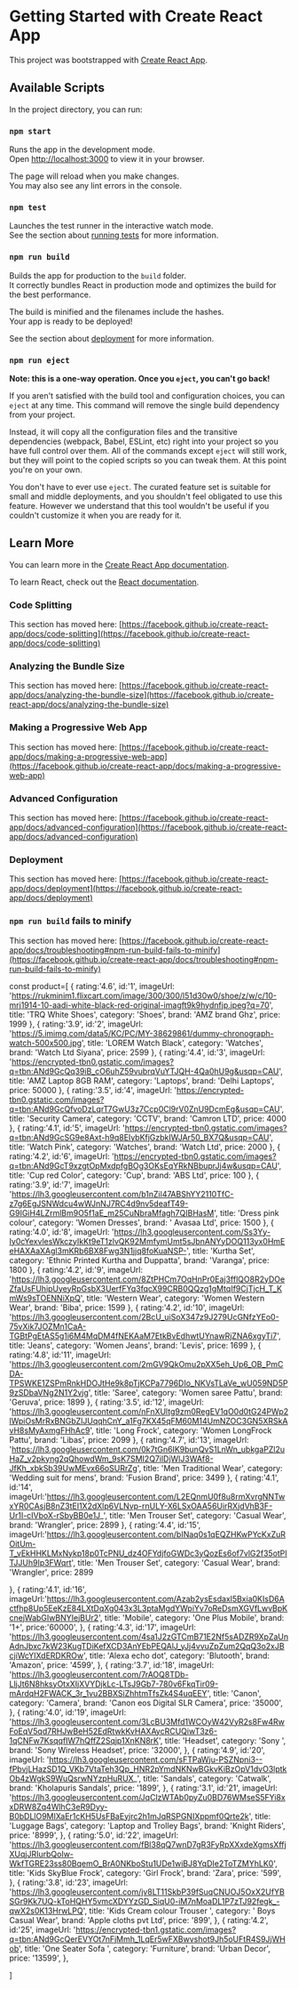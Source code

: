 # Getting Started with Create React App

This project was bootstrapped with [Create React App](https://github.com/facebook/create-react-app).

## Available Scripts

In the project directory, you can run:

### `npm start`

Runs the app in the development mode.\
Open [http://localhost:3000](http://localhost:3000) to view it in your browser.

The page will reload when you make changes.\
You may also see any lint errors in the console.

### `npm test`

Launches the test runner in the interactive watch mode.\
See the section about [running tests](https://facebook.github.io/create-react-app/docs/running-tests) for more information.

### `npm run build`

Builds the app for production to the `build` folder.\
It correctly bundles React in production mode and optimizes the build for the best performance.

The build is minified and the filenames include the hashes.\
Your app is ready to be deployed!

See the section about [deployment](https://facebook.github.io/create-react-app/docs/deployment) for more information.

### `npm run eject`

**Note: this is a one-way operation. Once you `eject`, you can't go back!**

If you aren't satisfied with the build tool and configuration choices, you can `eject` at any time. This command will remove the single build dependency from your project.

Instead, it will copy all the configuration files and the transitive dependencies (webpack, Babel, ESLint, etc) right into your project so you have full control over them. All of the commands except `eject` will still work, but they will point to the copied scripts so you can tweak them. At this point you're on your own.

You don't have to ever use `eject`. The curated feature set is suitable for small and middle deployments, and you shouldn't feel obligated to use this feature. However we understand that this tool wouldn't be useful if you couldn't customize it when you are ready for it.

## Learn More

You can learn more in the [Create React App documentation](https://facebook.github.io/create-react-app/docs/getting-started).

To learn React, check out the [React documentation](https://reactjs.org/).

### Code Splitting

This section has moved here: [https://facebook.github.io/create-react-app/docs/code-splitting](https://facebook.github.io/create-react-app/docs/code-splitting)

### Analyzing the Bundle Size

This section has moved here: [https://facebook.github.io/create-react-app/docs/analyzing-the-bundle-size](https://facebook.github.io/create-react-app/docs/analyzing-the-bundle-size)

### Making a Progressive Web App

This section has moved here: [https://facebook.github.io/create-react-app/docs/making-a-progressive-web-app](https://facebook.github.io/create-react-app/docs/making-a-progressive-web-app)

### Advanced Configuration

This section has moved here: [https://facebook.github.io/create-react-app/docs/advanced-configuration](https://facebook.github.io/create-react-app/docs/advanced-configuration)

### Deployment

This section has moved here: [https://facebook.github.io/create-react-app/docs/deployment](https://facebook.github.io/create-react-app/docs/deployment)

### `npm run build` fails to minify

This section has moved here: [https://facebook.github.io/create-react-app/docs/troubleshooting#npm-run-build-fails-to-minify](https://facebook.github.io/create-react-app/docs/troubleshooting#npm-run-build-fails-to-minify)


const product=[
  {
    rating:'4.6',
    id:'1',
    imageUrl: 'https://rukminim1.flixcart.com/image/300/300/l51d30w0/shoe/z/w/c/10-mrj1914-10-aadi-white-black-red-original-imagft9k9hydnfjp.jpeg?q=70',
    title: 'TRQ White Shoes',
    category: 'Shoes',
    brand: 'AMZ brand Ghz',
    price: 1999
  },
  {
    rating:'3.9',
    id:'2',
    imageUrl: 'https://5.imimg.com/data5/KC/PC/MY-38629861/dummy-chronograph-watch-500x500.jpg',
    title: 'LOREM Watch Black',
    category: 'Watches',
    brand: 'Watch Ltd Siyana',
    price: 2599
  },
  {
    rating:'4.4',
    id:'3',
    imageUrl: 'https://encrypted-tbn0.gstatic.com/images?q=tbn:ANd9GcQq39iB_cO6uhZ59vubrqVuYTJQH-4Qa0hU9g&usqp=CAU',
    title: 'AMZ Laptop 8GB RAM',
    category: 'Laptops',
    brand: 'Delhi Laptops',
    price: 50000
  },
  {
    rating:'3.5',
    id:'4',
    imageUrl: 'https://encrypted-tbn0.gstatic.com/images?q=tbn:ANd9GcQfvoDzLqrT7GwU3z7Ccp0Cl9rV0ZnU9DcmEg&usqp=CAU',
    title: 'Security Camera',
    category: 'CCTV',
    brand: 'Camron LTD',
    price: 4000
  },
  {
    rating:'4.1',
    id:'5',
    imageUrl: 'https://encrypted-tbn0.gstatic.com/images?q=tbn:ANd9GcSG9e8Axt-h9q8EIybKfjGzbkIWJAr50_BX7Q&usqp=CAU',
    title: 'Watch Pink',
    category: 'Watches',
    brand: 'Watch Ltd',
    price: 2000
  },
  {
    rating:'4.2',
    id:'6',
    imageUrl: 'https://encrypted-tbn0.gstatic.com/images?q=tbn:ANd9GcT9xzgtOpMxdpfgBOg3OKsEqYRkNBbuprJj4w&usqp=CAU',
    title: 'Cup red Color',
    category: 'Cup',
    brand: 'ABS Ltd',
    price: 100
  },
  {
    rating:'3.9',
    id:'7',
    imageUrl:  'https://lh3.googleusercontent.com/b1nZil47ABShYY2110TfC-z7g6EgJSNWdcu4wWJnNJ7RC4d9nv5deafT49-G9IGiH4LZrmlBm9O5f1aE_m25CuNbraMfagh7QIBHasM', 
    title: 'Dress pink colour',
    category: 'Women Dresses',
    brand: ' Avasaa Ltd',
    price: 1500
  },
  {
    rating:'4.0',
    id:'8',
    imageUrl: 'https://lh3.googleusercontent.com/Ss3Yy-Iy0cYexvlesWkczyIkKt9eT1zlvQK92MmfymUmt5sJbnANYyDOQ113yx0HmEeHAXAaXAgl3mKRb6BX8Fwg3N1jjq8foKuaNSP-',
    title: 'Kurtha Set',
    category: 'Ethnic Printed Kurtha and Duppatta',
    brand: 'Varanga',
    price: 1800
  },
  {
    rating:'4.2',
    id:'9',
    imageUrl: 'https://lh3.googleusercontent.com/8ZtPHCm7OqHnPr0Eaj3fflQO8R2yDOeZfaUsFUhipUyeyRpGsbX3UerfFYq3fqcX99CRB0QQzg1gMtqIf9CjTjcH_T_KmWs9sTOENNiXpQ',
    title: 'Western Wear',
    category: 'Women Western Wear',
    brand: 'Biba',
    price: 1599
  },
  {
    rating:'4.2',
    id:'10',
    imageUrl: 'https://lh3.googleusercontent.com/2BcU_uiSoX347z9J279UcGNfzYEo0-75vXik7JOZMn1CaA-TGBtPgEtAS5g1i6M4MqDM4fNEKAaM7EtkBvEdhwtUYnawRjZNA6xgyTi7',
    title: 'Jeans',
    category: 'Women Jeans',
    brand: 'Levis',
    price: 1699
  },
  {
    rating:'4.8',
    id:'11',
    imageUrl: 'https://lh3.googleusercontent.com/2mGV9QkOmu2pXX5eh_Up6_OB_PmCDA-TPSWKE1ZSPmRnkHDOJtHe9k8pTjKCPa7796DIo_NKVsTLaVe_wU059ND5P9zSDbaVNg2N1Y2vjg',
    title: 'Saree',
    category: 'Women saree Pattu',
    brand: 'Geruva',
    price: 1899
  },
  {
    rating:'3.5',
    id:'12',
    imageUrl: 'https://lh3.googleusercontent.com/nFnXUltg9zm0RegEV1qO0d0tG24PWp2lWpiOsMrRxBNGbZlJUqqhCnY_a1Fg7KX45qFM60M14UmNZOC3GN5XRSkAvH8sMyAxmgFHhAc9',
    title: 'Long Frock',
    category: 'Women LongFrock Pattu',
    brand: 'Libas',
    price: 2099
  },
  {
    rating:'4.7',
    id:'13',
    imageUrl: 'https://lh3.googleusercontent.com/0k7tGn6IK9bunQvS1LnWn_ubkgaPZl2uHaZ_v2pkyng2qQhowdWm_9sK7SMI2Q7ilDjWlJ3WAf8-JfKh_xbkSb39UwMEvx66oSURrZg',
    title: 'Men Traditional Wear',
    category: 'Wedding suit for mens',
    brand: 'Fusion Brand',
    price: 3499
  },
  {
    rating:'4.1',
    id:'14',
    imageUrl:'https://lh3.googleusercontent.com/L2EQnmU0f8u8rmXvrgNNTwxYR0CAsjB8nZ3tEI1X2dXlp6VLNvp-rnULY-X6LSxOAA56UirRXjdVhB3F-Ur1I-cIVboX-rSbyBB0e1J_',
    title: 'Men Trouser Set',
    category: 'Casual Wear',
    brand: 'Wrangler',
    price: 2899
  },
  {
    rating:'4.4',
    id:'15',
    imageUrl:'https://lh3.googleusercontent.com/bINaq0s1qEQZHKwPYcKxZuROitUm-T_vEkHHKLMxNykp18p0TcPNU_dz4OFYdjfoGWDc3yQozEs6of7vlG2f35otPITJJUh9Ip3FWqrt',
    title: 'Men Trouser Set',
    category: 'Casual Wear',
    brand: 'Wrangler',
    price: 2899

  },
  {
    rating:'4.1',
    id:'16',
    imageUrl:'https://lh3.googleusercontent.com/Azab2ysEsdaxl5Bxia0KIsD6Actfhp8Up5EeKzE84LXtDqXg043x3L3ptaMgdYWpiYv7oReDsmXGVfLwvBpKcnejWabGIwBNYIejBUr2',
    title: 'Mobile',
    category: 'One Plus Mobile',
    brand: '1+',
    price:'60000',
  },
  {
    rating:'4.3',
    id:'17',
    imageUrl: 'https://lh3.googleusercontent.com/4sa1J2zGTCmB71E2Nf5sADZR9XpZaUnAdnJbxc7kW23KugTDiKefXCD3AnYEbPEQAlJ_yJj4vvuZpZum2QqQ3o2xJBcjiWcYIXdERDKROw',
    title: 'Alexa echo dot',
    category: 'Blutooth',
    brand: 'Amazon',
    price: '4599',
  },
  {
    rating:'3.7',
    id:'18',
     imageUrl: 'https://lh3.googleusercontent.com/7rAOQ8TDb-LljJt6N8hksyOtxXIjXVYDjkLc-LTsJ9Gb7-780v6FkqTir09-mArdqH2FWACK_3r_1vu2BBXSiZhhtmTfsZk4S4uqEEY',
     title: 'Canon',
     category: 'Camera',
     brand: 'Canon eos Digital SLR Camera',
     price: '35000',
  },
  {
    rating:'4.0',
    id:'19',
    imageUrl: 'https://lh3.googleusercontent.com/3LcBU3Mfd1WCOyW42VyR2s8Fw4RwFoEqV5qd7RHJwBeH52EdRtwkKvHAXAycRCUQiwT3z6-1qCNFw7KsqqfIW7hQffZ2Sqjp1XnKN8rK',
    title: 'Headset',
    category: 'Sony ',
    brand: 'Sony Wireless Headset',
    price: '32000',
  },
  {
    rating:'4.9',
    id:'20',
    imageUrl: 'https://lh3.googleusercontent.com/sFTPaWju-PSZNpni3--fPbvjLHazSD1Q_VKb7VtaTeh3Qp_HNR2pYmdNKNwBGkvKiBzOpV1dvO3lptkOb4zWgkS9WuQsrwNYzpHuRUX_',
    title: 'Sandals',
    category: 'Catwalk',
    brand: 'Kholapuris Sandals',
    price: '1899',
  },
  {
    rating:'3.1',
    id:'21',
    imageUrl: 'https://lh3.googleusercontent.com/JqClzWTAb0pyZu0BD76WMseS5FYi8xxDRW8Zq4WlhC3eR9Dyy-B0bDLlO9MIXaEr1cKH5UsFBaEyjrc2h1mJqRSPGNIXppmf0Qrte2k',
    title: 'Luggage Bags',
    category: 'Laptop and Trolley Bags',
    brand: 'Knight Riders',
    price: '8999',
  },
  {
    rating:'5.0',
    id:'22',
    imageUrl: 'https://lh3.googleusercontent.com/fBl38qQ7wnD7gR3FyRpXXxdeXgmsXffjXUqjJRIurbQoIw-WkfTGRE23ss80BqemO_BrA0NKboStu1UDe1wiBJ8YqDIe2ToTZMYhLK0',
    title: 'Kids SkyBlue Frock',
    category: 'Girl Frock',
    brand: 'Zara',
    price: '599',
  },
  {
    rating:'3.8',
    id:'23',
    imageUrl: 'https://lh3.googleusercontent.com/jv8LT11SkbP39fSuqCNUOJ5OxX2UfYBSGr9Kk7UQ-kToHQHY5vmcXDYYzGD_SiqU0-iM7nMoaDL1P7zTJ92fegk_-qwX2s0K13HrwLPQ',
    title: 'Kids Cream colour Trouser ',
    category: ' Boys Casual Wear',
    brand: 'Apple cloths pvt Ltd',
    price: '899',
  },
  {
    rating:'4.2',
    id:'25',
    imageUrl: 'https://encrypted-tbn1.gstatic.com/images?q=tbn:ANd9GcQerEVYOt7nFjMmh_1LqEr5wFXBwvshot9Jh5oUFtR4S9JjWHob',
    title: 'One Seater Sofa ',
    category: 'Furniture',
    brand: 'Urban Decor',
    price: '13599',
  },



]
